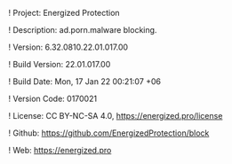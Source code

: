 ! Project: Energized Protection

! Description: ad.porn.malware blocking.

! Version: 6.32.0810.22.01.017.00

! Build Version: 22.01.017.00

! Build Date: Mon, 17 Jan 22 00:21:07 +06

! Version Code: 0170021

! License: CC BY-NC-SA 4.0, https://energized.pro/license

! Github: https://github.com/EnergizedProtection/block

! Web: https://energized.pro
